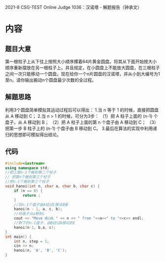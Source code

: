 2021-8 CSG-TEST Online Judge 1036：汉诺塔 - 解题报告（钟承文）
# 内容 #
## 题目大意 ##
第一根柱子上从下往上按照大小顺序摞着64片黄金圆盘。将其从下面开始按大小顺序重新摆放在另一根柱子上。并且规定，在小圆盘上不能放大圆盘，在三根柱子之间一次只能移动一个圆盘。现在给你一个n片圆盘的汉诺塔，并从小到大编号为1至n。请你输出搬动n个圆盘最少次数的全过程。
## 解题思路 ##
利用3个圆盘简单模拟其运动过程后可以得出：
1.当 n 等于 1 的时候，直接把圆盘从 A 移动到 C；
2.当 n > 1 的时候，可分为3步：
（1）把 A 柱子上面的 (n-1) 个盘子，从 A 移动到 B；
（2）把 A 柱子上面的第 n 个盘子由 A 移动到 C；
（3）把第一步 B 柱子上的 (n-1) 个盘子由 B 移动到 C。
3.最后在算法的实现中利用递归的思想即可模拟得出结论。
## 代码 ##
```C++
#include<iostream>
using namespace std;
//把上面n-1个搬到第二个柱子
// 把第n个搬到第三个柱子
//把n-1个搬到第三个柱子
void hanoi(int n, char a, char b, char c) {
	if (n == 0) {
		return ;
	}
	//将n-1个盘子由A经过C移动到B
	hanoi(n - 1, a, c, b);
	//将盘子从a移到c
	cout << "Move disk " << n << " from "<<a<<" to "<<c<< endl;
	//剩下的n-1盘子，由B经过A移动到C
	hanoi(n-1, b,a, c);
}
int main() {
	int n, step = 1;
	cin >> n;
	hanoi(n, 'A', 'B', 'C');
}
```

